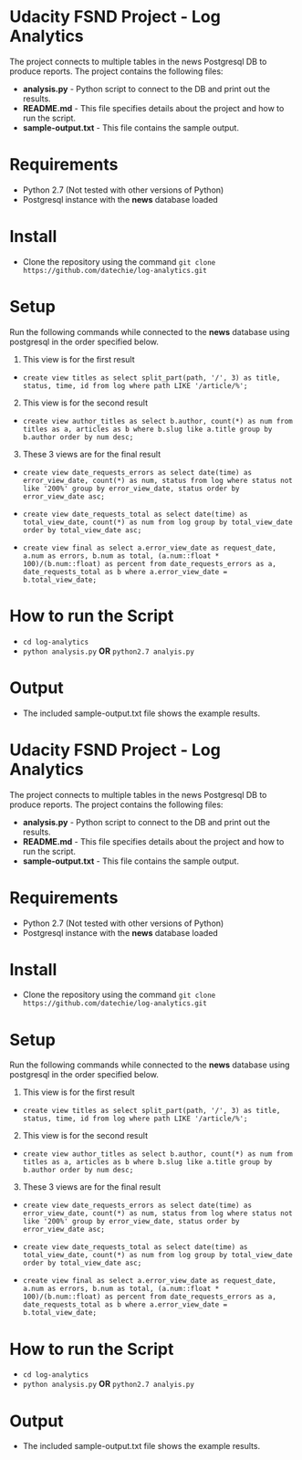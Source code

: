 # Udacity FSND Project - Log Analytics
The project connects to multiple tables in the news Postgresql DB to produce reports. The project contains the following files:
* **analysis.py**  - Python script to connect to the DB and print out the results.
* **README.md** -  This file specifies details about the project and how to run the script.
* **sample-output.txt** - This file contains the sample output. 

# Requirements
* Python 2.7 (Not tested with other versions of Python)
* Postgresql instance with the **news** database loaded

# Install
* Clone the repository using the command
  `git clone https://github.com/datechie/log-analytics.git`

# Setup
Run the following commands while connected to the **news** database using postgresql in the order specified below.

1. This view is for the first result 
- `create view titles as select split_part(path, '/', 3) as title, status, time, id from log where path LIKE '/article/%';`

2. This view is for the second result
- `create view author_titles as select b.author, count(*) as num from titles as a, articles as b where b.slug like a.title group by b.author order by num desc;`

3. These 3 views are for the final result
- `create view date_requests_errors as select date(time) as error_view_date, count(*) as num, status from log where status not like '200%' group by error_view_date, status order by error_view_date asc;`

- `create view date_requests_total as select date(time) as total_view_date, count(*) as num from log group by total_view_date order by total_view_date asc;`

- `create view final as select a.error_view_date as request_date, a.num as errors, b.num as total, (a.num::float * 100)/(b.num::float) as percent from date_requests_errors as a, date_requests_total as b where a.error_view_date = b.total_view_date;`


# How to run the Script
- `cd log-analytics`
- `python analysis.py` **OR** `python2.7 analyis.py`


# Output
- The included sample-output.txt file shows the example results.
# Udacity FSND Project - Log Analytics
The project connects to multiple tables in the news Postgresql DB to produce reports. The project contains the following files:
* **analysis.py**  - Python script to connect to the DB and print out the results.
* **README.md** -  This file specifies details about the project and how to run the script.
* **sample-output.txt** - This file contains the sample output. 

# Requirements
* Python 2.7 (Not tested with other versions of Python)
* Postgresql instance with the **news** database loaded

# Install
* Clone the repository using the command
  `git clone https://github.com/datechie/log-analytics.git`

# Setup
Run the following commands while connected to the **news** database using postgresql in the order specified below.

1. This view is for the first result 
- `create view titles as select split_part(path, '/', 3) as title, status, time, id from log where path LIKE '/article/%';`

2. This view is for the second result
- `create view author_titles as select b.author, count(*) as num from titles as a, articles as b where b.slug like a.title group by b.author order by num desc;`

3. These 3 views are for the final result
- `create view date_requests_errors as select date(time) as error_view_date, count(*) as num, status from log where status not like '200%' group by error_view_date, status order by error_view_date asc;`

- `create view date_requests_total as select date(time) as total_view_date, count(*) as num from log group by total_view_date order by total_view_date asc;`

- `create view final as select a.error_view_date as request_date, a.num as errors, b.num as total, (a.num::float * 100)/(b.num::float) as percent from date_requests_errors as a, date_requests_total as b where a.error_view_date = b.total_view_date;`


# How to run the Script
- `cd log-analytics`
- `python analysis.py` **OR** `python2.7 analyis.py`


# Output
- The included sample-output.txt file shows the example results.
